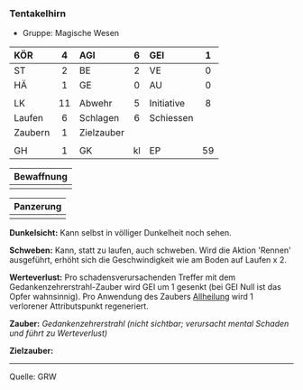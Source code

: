 ### Tentakelhirn

- Gruppe: Magische Wesen

| KÖR     |  4  | AGI        |  6  | GEI        |  1  |
| :------ | :-: | :--------- | :-: | :--------- | :-: |
| ST      |  2  | BE         |  2  | VE         |  0  |
| HÄ      |  1  | GE         |  0  | AU         |  0  |
|         |     |            |     |            |     |
| LK      | 11  | Abwehr     |  5  | Initiative |  8  |
| Laufen  |  6  | Schlagen   |  6  | Schiessen  |     |
| Zaubern |  1  | Zielzauber |     |            |     |
|         |     |            |     |            |     |
| GH      |  1  | GK         | kl  | EP         | 59  |

| Bewaffnung |
| :--------: |
|            |

| Panzerung |
| :-------: |
|           |

**Dunkelsicht:** Kann selbst in völliger Dunkelheit noch sehen.

**Schweben:** Kann, statt zu laufen, auch schweben. Wird die Aktion 'Rennen' ausgeführt, erhöht sich die Geschwindigkeit wie am Boden auf Laufen x 2.

**Werteverlust:** Pro schadensverursachenden Treffer mit dem Gedankenzehrerstrahl-Zauber wird GEI um 1 gesenkt (bei GEI Null ist das Opfer wahnsinnig). Pro Anwendung des Zaubers [Allheilung](../../grw/zauber/allheilung.md) wird 1 verlorener Attributspunkt regeneriert.

**Zauber:** _Gedankenzehrerstrahl (nicht sichtbar; verursacht mental Schaden und führt zu Werteverlust)_

**Zielzauber:**

---

Quelle: GRW
